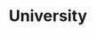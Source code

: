 ---
title: "University"
background: "https://images.pexels.com/photos/247839/pexels-photo-247839.jpeg?h=350&auto=compress&cs=tinysrgb"
---